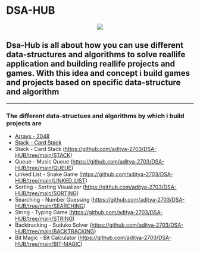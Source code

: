 # DSA-HUB

<p align="center">
  <img src="bg.png">
</p>

## Dsa-Hub is all about how you can use different data-structures and algorithms to solve reallife application and building reallife projects and games. With this idea and concept i build games and projects  based on specific data-structure and algorithm



--------

### The different data-structues and algorithms by which i build projects are
* [Arrays - 2048](https://github.com/aditya-2703/DSA-HUB/tree/main/ARRAY%20-%20MATRIX)
* <a href="https://github.com/aditya-2703/DSA-HUB/tree/main/STACK" style="color: black; text-decoration: underline;text-decoration-style: dotted;">Stack - Card Stack</a>
* Stack - Card Stack (https://github.com/aditya-2703/DSA-HUB/tree/main/STACK)
* Queue - Music Queue (https://github.com/aditya-2703/DSA-HUB/tree/main/QUEUE)
* Linked List - Snake Game (https://github.com/aditya-2703/DSA-HUB/tree/main/LINKED_LIST)
* Sorting - Sorting Visualizer (https://github.com/aditya-2703/DSA-HUB/tree/main/SORTING)
* Searching - Number Guessing (https://github.com/aditya-2703/DSA-HUB/tree/main/SEARCHING)
* String - Typing Game (https://github.com/aditya-2703/DSA-HUB/tree/main/STRING)
* Backtracking - Suduko Solver (https://github.com/aditya-2703/DSA-HUB/tree/main/BACKTRACKING)
* Bit Magic - Bit Calculator (https://github.com/aditya-2703/DSA-HUB/tree/main/BIT-MAGIC)
